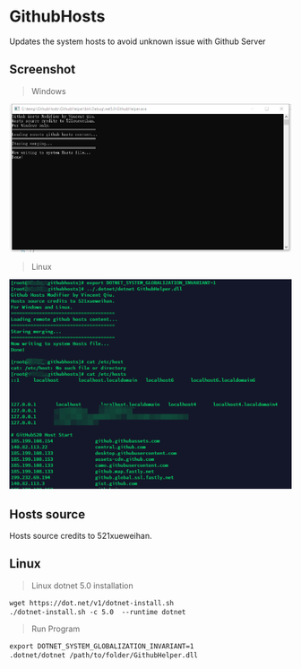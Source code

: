 # GithubHosts
Updates the system hosts to avoid unknown issue with Github Server

## Screenshot
> Windows

![Windows Console Window](images/console_screen.png)

> Linux

![Linux Console Window](images/linux.png)

## Hosts source
Hosts source credits to 521xueweihan.

## Linux
> Linux dotnet 5.0 installation

```
wget https://dot.net/v1/dotnet-install.sh
./dotnet-install.sh -c 5.0  --runtime dotnet
```

> Run Program
```
export DOTNET_SYSTEM_GLOBALIZATION_INVARIANT=1
.dotnet/dotnet /path/to/folder/GithubHelper.dll
```